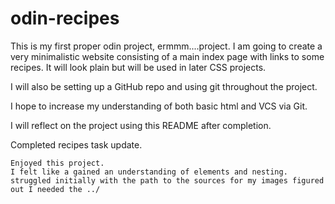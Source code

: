 # odin-recipes

This is my first proper odin project, ermmm....project.
I am going to create a very minimalistic website consisting of a main index page with links to some recipes. It will look plain but will be used in later CSS projects. 

I will also be setting up a GitHub repo and using git throughout the project. 

I hope to increase my understanding of both basic html and VCS via Git.

I will reflect on the project using this README after completion. 

Completed recipes task update.

    Enjoyed this project. 
    I felt like a gained an understanding of elements and nesting.
    struggled initially with the path to the sources for my images figured out I needed the ../